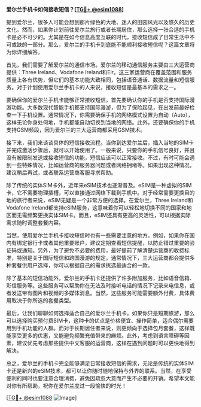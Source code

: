 **爱尔兰手机卡如何接收短信？[[TG💪+ @esim1088](https://t.me/s/esim1088)]**

提到爱尔兰，很多人可能会想到那片绿色的大地、迷人的田园风光以及悠久的历史文化。然而，如果你计划前往爱尔兰旅行或者长期居住，那么选择一张合适的手机卡是必不可少的。尤其是在如今信息高度互联的时代，接收短信成了日常生活中不可或缺的一部分。那么，爱尔兰的手机卡到底能不能顺利接收短信呢？这篇文章将为你详细解答。

首先，我们需要了解爱尔兰的通信市场。爱尔兰的移动通信服务主要由三大运营商提供：Three Ireland、Vodafone Ireland和Eir。这三家运营商在覆盖范围和服务质量上各有优势，但它们的基本功能大致相同，包括语音通话、数据流量和短信服务。对于计划使用爱尔兰手机卡的人来说，接收短信是最基本的需求之一。

要确保你的爱尔兰手机卡能够正常接收短信，首先要确认你的手机是否支持国际漫游功能。大多数现代智能手机都支持国际漫游，但为了保险起见，在出发前最好检查一下手机设置。通常情况下，你需要确保手机的网络模式设置为自动（Auto），这样无论你身处何地，手机都能自动切换到当地的网络。此外，还要确保你的手机支持GSM频段，因为爱尔兰的三大运营商都采用GSM技术。

接下来，我们来谈谈具体的短信接收流程。当你到达爱尔兰后，插入当地的SIM卡并完成激活步骤后，就可以开始使用了。一般来说，只要你的手机信号良好，并且没有被限制发送或接收短信的功能，短信应该可以正常接收。不过，有时可能会遇到一些特殊情况，比如运营商的服务器问题或者网络拥堵等。如果出现这种情况，建议稍后再试，或者联系运营商客服寻求帮助。

除了传统的实体SIM卡外，近年来eSIM技术也逐渐普及。eSIM是一种虚拟的SIM卡，它不需要物理插槽，可以直接通过网络下载到手机中。对于经常需要更换目的地的旅行者来说，eSIM无疑是一个非常方便的选择。在爱尔兰，Three Ireland和Vodafone Ireland都支持eSIM服务，这意味着你可以轻松地切换不同的国家和地区而无需频繁更换实体SIM卡。而且，eSIM还具有更高的灵活性，可以根据实际需求随时调整套餐内容。

当然，使用爱尔兰手机卡接收短信时也有一些需要注意的地方。例如，如果你在国内有绑定银行卡或者其他重要账户，建议定期查看短信提醒，以防止错过重要的验证码或通知。另外，为了避免不必要的费用，最好提前了解清楚运营商的收费标准，特别是关于国际短信和跨国漫游的规定。通常情况下，三大运营商都会提供多种套餐供用户选择，你可以根据自己的需求挑选最适合的一款。

除了基本的短信功能外，爱尔兰的手机卡还提供了许多附加服务，比如语音信箱、彩信服务等。这些服务可以帮助你在无法及时接听电话的情况下记录来电信息，或者发送带有图片和视频的多媒体消息。当然，这些服务可能需要额外付费，具体费用取决于你所选的套餐类型。

最后，让我们聊聊如何选择适合自己的爱尔兰手机卡。如果你只是短期旅游，那么可以选择购买预付费SIM卡，这种卡的优点是价格便宜、操作简单，适合偶尔需要用到手机功能的人群。而对于长期居住者来说，则更倾向于选择包月套餐，这样既能享受更多的优惠，又能避免频繁充值带来的麻烦。此外，考虑到语言障碍等因素，建议优先考虑那些提供中文客服的运营商，这样在遇到问题时可以更快地得到解决。

总之，爱尔兰的手机卡完全能够满足日常接收短信的需求，无论是传统的实体SIM卡还是新兴的eSIM技术，都可以让你随时随地保持与外界的联系。当然，在享受便利的同时也要注意合理消费，避免因疏忽大意而产生不必要的开销。希望本文能对你有所帮助，祝你在爱尔兰度过一段愉快的时光！

[[TG💪+ @esim1088](https://t.me/s/esim1088) ![Image](https://i.postimg.cc/4NQfJmqS/Snipaste-2025-05-13-00-14-12.png)]